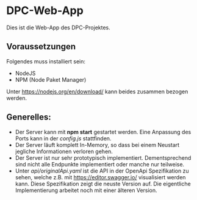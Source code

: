 # DPC-Web-App

Dies ist die Web-App des DPC-Projektes.

## Voraussetzungen

Folgendes muss installiert sein:

* NodeJS
* NPM (Node Paket Manager)

Unter  https://nodejs.org/en/download/ kann beides zusammen bezogen werden.

## Generelles:

* Der Server kann mit **npm start** gestartet werden. Eine Anpassung des Ports kann in der *config.js* stattfinden.
* Der Server läuft komplett In-Memory, so dass bei einem Neustart jegliche Informationen verloren gehen.
* Der Server ist nur sehr prototypisch implementiert. Dementsprechend sind nicht alle Endpunkte implementiert oder manche nur teilweise.
* Unter *api/originalApi.yaml* ist die API in der OpenApi Spezifikation zu sehen, welche z.B. mit https://editor.swagger.io/ visualisiert werden kann. Diese Spezifikation zeigt die neuste Version auf. Die eigentliche Implementierung arbeitet noch mit einer älteren Version.
